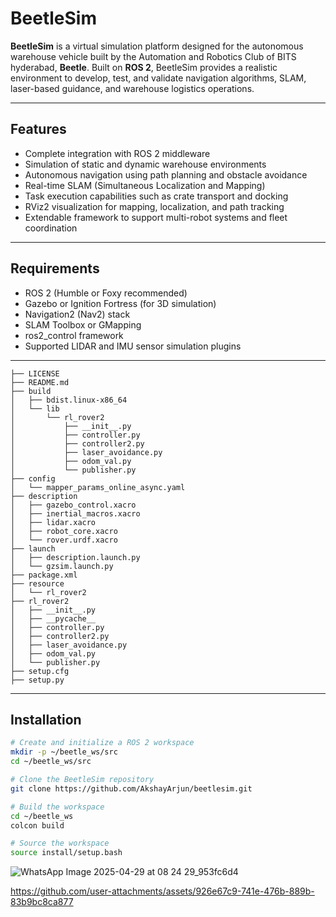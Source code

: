 # BeetleSim

**BeetleSim** is a virtual simulation platform designed for the autonomous warehouse vehicle built by the Automation and Robotics Club of BITS hyderabad, **Beetle**. Built on **ROS 2**, BeetleSim provides a realistic environment to develop, test, and validate navigation algorithms, SLAM, laser-based guidance, and warehouse logistics operations.

---

## Features

- Complete integration with ROS 2 middleware
- Simulation of static and dynamic warehouse environments
- Autonomous navigation using path planning and obstacle avoidance
- Real-time SLAM (Simultaneous Localization and Mapping)
- Task execution capabilities such as crate transport and docking
- RViz2 visualization for mapping, localization, and path tracking
- Extendable framework to support multi-robot systems and fleet coordination

---

## Requirements

- ROS 2 (Humble or Foxy recommended)
- Gazebo or Ignition Fortress (for 3D simulation)
- Navigation2 (Nav2) stack
- SLAM Toolbox or GMapping
- ros2_control framework
- Supported LIDAR and IMU sensor simulation plugins

---
```
├── LICENSE
├── README.md
├── build
│   ├── bdist.linux-x86_64
│   └── lib
│       └── rl_rover2
│           ├── __init__.py
│           ├── controller.py
│           ├── controller2.py
│           ├── laser_avoidance.py
│           ├── odom_val.py
│           └── publisher.py
├── config
│   └── mapper_params_online_async.yaml
├── description
│   ├── gazebo_control.xacro
│   ├── inertial_macros.xacro
│   ├── lidar.xacro
│   ├── robot_core.xacro
│   └── rover.urdf.xacro
├── launch
│   ├── description.launch.py
│   └── gzsim.launch.py
├── package.xml
├── resource
│   └── rl_rover2
├── rl_rover2
│   ├── __init__.py
│   ├── __pycache__
│   ├── controller.py
│   ├── controller2.py
│   ├── laser_avoidance.py
│   ├── odom_val.py
│   └── publisher.py
├── setup.cfg
├── setup.py
```
--- 

## Installation

```bash
# Create and initialize a ROS 2 workspace
mkdir -p ~/beetle_ws/src
cd ~/beetle_ws/src

# Clone the BeetleSim repository
git clone https://github.com/AkshayArjun/beetlesim.git

# Build the workspace
cd ~/beetle_ws
colcon build

# Source the workspace
source install/setup.bash

```

![WhatsApp Image 2025-04-29 at 08 24 29_953fc6d4](https://github.com/user-attachments/assets/0723753d-f62a-4d54-9905-950ac09a0102)

https://github.com/user-attachments/assets/926e67c9-741e-476b-889b-83b9bc8ca877

